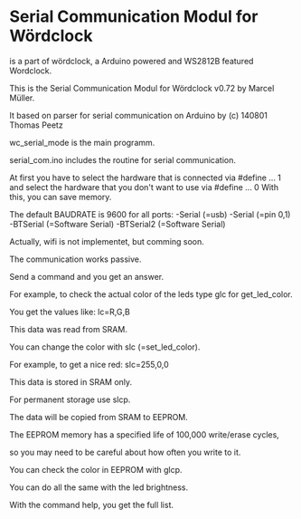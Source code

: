 Serial Communication Modul for Wördclock
===================

is a part of wördclock, a Arduino powered and WS2812B featured Wordclock.

This is the Serial Communication Modul for Wördclock v0.72 by Marcel Müller.

It based on parser for serial communication on Arduino by (c) 140801 Thomas Peetz

wc_serial_mode is the main programm.

serial_com.ino includes the routine for serial communication.

At first you have to select the hardware that is connected via #define ... 1 and select the hardware that you don't want to use via #define ... 0
With this, you can save memory.

The default BAUDRATE is 9600 for all ports:
-Serial (=usb)
-Serial (=pin 0,1)
-BTSerial (=Software Serial)
-BTSerial2 (=Software Serial)

Actually, wifi is not implementet, but comming soon.

The communication works passive.

Send a command and you get an answer.

For example, to check the actual color of the leds type glc for get_led_color.

You get the values like: lc=R,G,B

This data was read from SRAM.

You can change the color with slc (=set_led_color).

For example, to get a nice red: slc=255,0,0

This data is stored in SRAM only.

For permanent storage use slcp.

The data will be copied from SRAM to EEPROM.

The EEPROM memory has a specified life of 100,000 write/erase cycles, 

so you may need to be careful about how often you write to it.

You can check the color in EEPROM with glcp.

You can do all the same with the led brightness.

With the command help, you get the full list.
